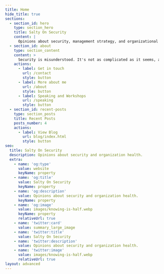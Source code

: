 ```yaml
---
title: Home
hide_title: true
sections:
  - section_id: hero
    type: section_hero
    title: Salty On Security
    content: |
      Opinions about security, management strategy, and organizational culture.
  - section_id: about
    type: section_content
    content: >
      Security is misunderstood. It's not as complicated as it seems, and there's a lot of common sense available if you want it. Further, the practices that make products and organizations excellent tend to also generate strong security. 
    actions:
      - label: Get in touch
        url: /contact
        style: button
      - label: More about me
        url: /about
        style: button
      - label: Speaking and Workshops
        url: /speaking
        style: button
  - section_id: recent-posts
    type: section_posts
    title: Recent Posts
    posts_number: 4
    actions:
      - label: View Blog
        url: blog/index.html
        style: button
seo:
  title: Salty On Security
  description: Opinions about security and organization health.
  extra:
    - name: 'og:type'
      value: website
      keyName: property
    - name: 'og:title'
      value: Salty On Security
      keyName: property
    - name: 'og:description'
      value: Opinions about security and organization health.
      keyName: property
    - name: 'og:image'
      value: images/knowing-is-half.webp
      keyName: property
      relativeUrl: true
    - name: 'twitter:card'
      value: summary_large_image
    - name: 'twitter:title'
      value: Salty On Security
    - name: 'twitter:description'
      value: Opinions about security and organization health.
    - name: 'twitter:image'
      value: images/knowing-is-half.webp
      relativeUrl: true
layout: advanced
---
```

